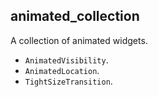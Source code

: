 ## animated_collection

A collection of animated widgets.

- `AnimatedVisibility`.
- `AnimatedLocation`.
- `TightSizeTransition`.
